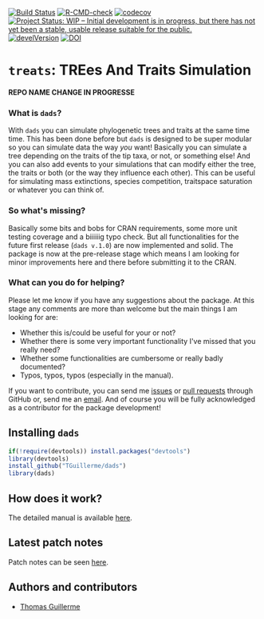 [![Build Status](https://travis-ci.org/TGuillerme/treats.svg?branch=master)](https://travis-ci.org/TGuillerme/treats)
[![R-CMD-check](https://github.com/TGuillerme/treats/workflows/R-CMD-check/badge.svg)](https://github.com/TGuillerme/treats/actions)
[![codecov](https://codecov.io/gh/TGuillerme/treats/branch/master/graph/badge.svg)](https://codecov.io/gh/TGuillerme/treats)
[![Project Status: WIP – Initial development is in progress, but there has not yet been a stable, usable release suitable for the public.](https://www.repostatus.org/badges/latest/wip.svg)](https://www.repostatus.org/#wip)
[![develVersion](https://img.shields.io/badge/devel%20version-0.1.12-green.svg?style=flat)](https://github.com/TGuillerme/treats/tree/master)
[![DOI](https://zenodo.org/badge/299272555.svg)](https://zenodo.org/badge/latestdoi/299272555)


# `treats`: TREes And Traits Simulation

**REPO NAME CHANGE IN PROGRESSE**

### What is `dads`?

With `dads` you can simulate phylogenetic trees and traits at the same time time.
This has been done before but `dads` is designed to be super modular so you can simulate data the way _you_ want!
Basically you can simulate a tree depending on the traits of the tip taxa, or not, or something else!
And you can also add events to your simulations that can modify either the tree, the traits or both (or the way they influence each other).
This can be useful for simulating mass extinctions, species competition, traitspace saturation or whatever you can think of.

### So what's missing?

Basically some bits and bobs for CRAN requirements, some more unit testing coverage and a biiiiiig typo check.
But all functionalities for the future first release (`dads v.1.0`) are now implemented and solid.
The package is now at the pre-release stage which means I am looking for minor improvements here and there before submitting it to the CRAN.

### What can you do for helping?

Please let me know if you have any suggestions about the package.
At this stage any comments are more than welcome but the main things I am looking for are:
 
 * Whether this is/could be useful for your or not?
 * Whether there is some very important functionality I've missed that you really need?
 * Whether some functionalities are cumbersome or really badly documented?
 * Typos, typos, typos (especially in the manual).

If you want to contribute, you can send me [issues](https://github.com/TGuillerme/dads/issues) or [pull requests](https://github.com/TGuillerme/dads/pulls) through GitHub or, send me an [email](mailto:guillert@tcd.ie).
And of course you will be fully acknowledged as a contributor for the package development!

## Installing `dads`

```r
if(!require(devtools)) install.packages("devtools")
library(devtools)
install_github("TGuillerme/dads")
library(dads)
```

## How does it work?

The detailed manual is available [here](http://tguillerme.github.io/dads.html).

## Latest patch notes

Patch notes can be seen [here](https://github.com/TGuillerme/dads/blob/master/NEWS.md).

Authors and contributors
-------

* [Thomas Guillerme](http://tguillerme.github.io)
